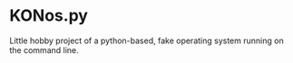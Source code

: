 # KONos.py
Little hobby project of a python-based, fake operating system running on the command line.
